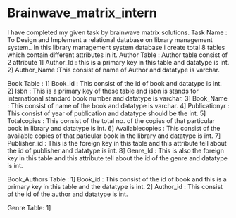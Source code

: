 # Brainwave_matrix_intern
 I have completed my given task by brainwave matrix solutions.
 Task Name : To Design and Implement a relational database on library management system..
 In this library management system database i create total 8 tables which contain different attributes in it.
 Author Table :
 Author table consist of 2 attribute 
  1] Author_Id : this is a primary key in this table and datatype is int.
  2] Author_Name :This consist of name of Author and datatype is varchar.
  
 Book Table :
  1] Book_id : This consist of the id of book and datatype is int.
  2] Isbn : This is a primary key of these table and isbn is stands for international standard book number and datatype is varchar.
  3] Book_Name : This consist of name of the book and datatype is varchar.
  4] Publicationyr : This consist of year of publication and datatype should be the int.
  5] Totalcopies : This consist of the total no. of the copies of that particular book in library and datatype is int.
  6] Availablecopies : This consist of the available copies of that paticular book in the library and datatype is int.
  7] Publisher_id : This is the foreign key in this table and this attribute tell about the id of publisher and datatype is int.
  8] Genre_Id : This is also the foreign key in this table and this attribute tell about the id of the genre and datatype is int.
  
 Book_Authors Table :
  1] Book_id : This consist of the id of book and this is a primary key in this table and the datatype is int.
  2] Author_id : This consist of the id of the author and datatype is int.
 
 Genre Table:
  1] 
 
  
